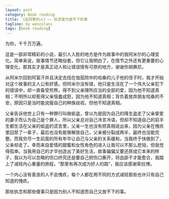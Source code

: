 ```yaml
---
layout: post
category: Book reading
title: 《追风筝的人》—— 执念是为放不下的事
tagline: by wencolani
tags: [book reading]
---
```


为你，千千万万遍。

这是一部非常精彩的小说，最引人入胜的地方是作为故事中的我阿米尔的心理变化。简单来说，故事情节还略俗套，但它让我明白了，在情节之外还有更重要的心理变化，那其实才是真正动人和让错误情有可原的地方，谢谢你胡赛尼。

从阿米尔回到阿富汗并且决定去找在恤孤院中的哈桑的儿子他的侄子时，我才开始对这个故事的主人公有好感。但阿米尔没有错，他只是生活在了一个伟大父亲犯下的错误中，却一直备受煎熬，得不到父亲理所应当的全部的爱，因为他不知道真相；不明所以却惹得父亲恼羞成怒，因为他不知道真相；背负着放弃朋友哈桑的不安，原因只是当时能说服自己的种族歧视，但他不知道真相。

父亲告诉他世上只有一种罪行叫做偷盗，曾以为是因为自己的降生盗走了父亲挚爱的妻子而认为自己是个罪人，所以父亲总对自己冷言冷语，但却不知道自己的前半生都生活在父亲的偷盗的谎言里，父亲一生也没有把真相说出来，因为父亲在愧疚里囚禁了一辈子，最后也没有能够解放自己，父亲被分裂成两半，最终也没能完整。而我穷尽一生前面的所有年华让自己与父亲的关系缓和，当我终于快做到了，父亲却走了。幸而来自爱情的甜蜜和女性角色的进入让我可以不那么悲恸，但我觉得孤单。当我用自己的才华创造出了美好生活，故事偏偏又要还原成它本来的样子，我以为可以忽略的伤口终究还是要自己把伤口撕开，将血舔干才能愈合，我踏上了减轻内心重量的旅程，“那里有再次成为好人的路”，我应该感谢索拉博。

一个内心没有善良的人不会愧疚，每个人都在用不同的方式减轻那些也许只有自己知道的愧疚。

那些执念和那些傻事只是因为别人不知道而自己又放不下的事。



